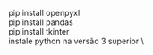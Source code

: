 pip install openpyxl \
pip install pandas \
pip install tkinter \
instale python na versão 3 superior  \

